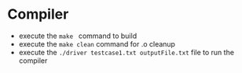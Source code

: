 # Compiler
- execute the `make ` command to build
- execute the `make clean` command for .o cleanup
- execute the `./driver testcase1.txt outputFile.txt` file to run the compiler
